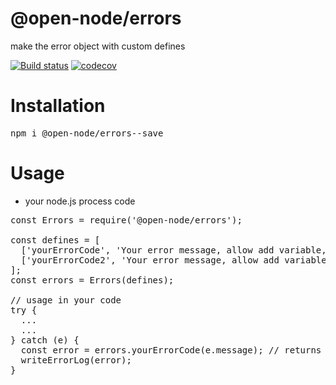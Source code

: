 # @open-node/errors
make the error object with custom defines

[![Build status](https://travis-ci.com/open-node/errors.svg?branch=master)](https://travis-ci.org/open-node/errors)
[![codecov](https://codecov.io/gh/open-node/errors/branch/master/graph/badge.svg)](https://codecov.io/gh/open-node/errors)

# Installation
<pre>npm i @open-node/errors--save</pre>

# Usage
* your node.js process code
<pre>
const Errors = require('@open-node/errors');

const defines = [
  ['yourErrorCode', 'Your error message, allow add variable, eg: %s']
  ['yourErrorCode2', 'Your error message, allow add variable, eg: %s, %d']
];
const errors = Errors(defines);

// usage in your code
try {
  ...
  ...
} catch (e) {
  const error = errors.yourErrorCode(e.message); // returns error be instanceOf Error
  writeErrorLog(error);
}

</pre>
